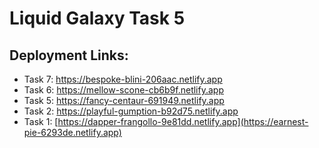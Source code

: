 # Liquid Galaxy Task 5

## Deployment Links:
- Task 7: https://bespoke-blini-206aac.netlify.app
- Task 6: https://mellow-scone-cb6b9f.netlify.app
- Task 5: https://fancy-centaur-691949.netlify.app
- Task 2: https://playful-gumption-b92d75.netlify.app
- Task 1: [https://dapper-frangollo-9e81dd.netlify.app](https://earnest-pie-6293de.netlify.app)
